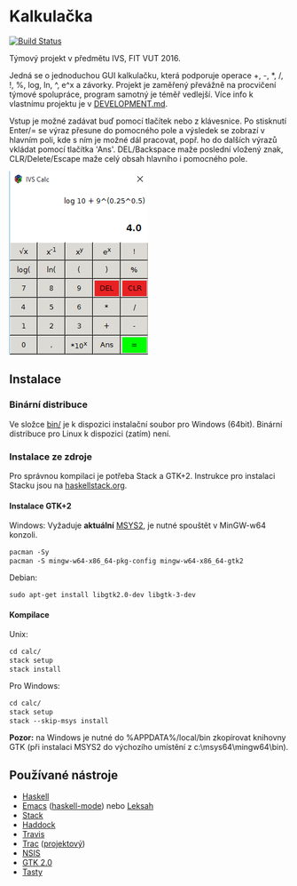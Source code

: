 # Kalkulačka
[![Build Status](https://travis-ci.org/fit-ivs/calc.svg?branch=master)](https://travis-ci.org/fit-ivs/calc)

Týmový projekt v předmětu IVS, FIT VUT 2016.

Jedná se o jednoduchou GUI kalkulačku, která podporuje operace +, -, *, /, !, %, log, ln, ^, e^x a závorky. Projekt je zaměřený převážně na procvičení týmové spolupráce, program samotný je téměř vedlejší. Více info k vlastnímu projektu je v [DEVELOPMENT.md](DEVELOPMENT.md).

Vstup je možné zadávat buď pomocí tlačítek nebo z klávesnice. Po stisknutí Enter/= se výraz přesune do pomocného pole a výsledek se zobrazí v hlavním poli, kde s ním je možné dál pracovat, popř. ho do dalších výrazů vkládat pomocí tlačítka 'Ans'. DEL/Backspace maže poslední vložený znak, CLR/Delete/Escape maže celý obsah hlavního i pomocného pole.

![screenshot](https://raw.githubusercontent.com/fit-ivs/calc/master/doc/screenshot.png "Screenshot")

## Instalace
### Binární distribuce
Ve složce [bin/](https://github.com/fit-ivs/calc/tree/master/bin) je k dispozici instalační soubor pro Windows (64bit). Binární distribuce pro Linux k dispozici (zatím) není.

### Instalace ze zdroje
Pro správnou kompilaci je potřeba Stack a GTK+2. Instrukce pro instalaci Stacku jsou na [haskellstack.org](http://docs.haskellstack.org/en/stable/install_and_upgrade/). 

#### Instalace GTK+2
Windows:
Vyžaduje **aktuální** [MSYS2](http://msys2.github.io), je nutné spouštět v MinGW-w64 konzoli.
```
pacman -Sy
pacman -S mingw-w64-x86_64-pkg-config mingw-w64-x86_64-gtk2
```

Debian:
```
sudo apt-get install libgtk2.0-dev libgtk-3-dev
```

#### Kompilace
Unix:
```
cd calc/
stack setup
stack install
```

Pro Windows:
```
cd calc/
stack setup
stack --skip-msys install
```

**Pozor:** na Windows je nutné do %APPDATA%/local/bin zkopírovat knihovny GTK (při instalaci MSYS2 do výchozího umístění z c:\msys64\mingw64\bin\).

## Používané nástroje
- [Haskell](https://www.haskell.org/)
- [Emacs](https://www.gnu.org/software/emacs/) ([haskell-mode](https://github.com/serras/emacs-haskell-tutorial/blob/master/tutorial.md)) nebo [Leksah](http://leksah.org/)
- [Stack](http://docs.haskellstack.org/en/stable/README/)
- [Haddock](https://wiki.haskell.org/Haddock)
- [Travis](https://travis-ci.org)
- [Trac](https://trac.edgewall.org/) ([projektový](https://trac.zarybnicky.com))
- [NSIS](http://nsis.sourceforge.net/)
- [GTK 2.0](www.gtk.org)
- [Tasty](http://documentup.com/feuerbach/tasty)
